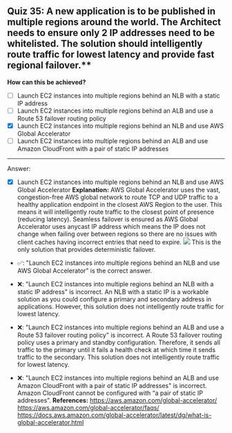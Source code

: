 ## Quiz 35: A new application is to be published in multiple regions around the world. The Architect needs to ensure only 2 IP addresses need to be whitelisted. The solution should intelligently route traffic for lowest latency and provide fast regional failover.**

**How can this be achieved?**

- [ ] Launch EC2 instances into multiple regions behind an NLB with a static IP address
- [ ] Launch EC2 instances into multiple regions behind an ALB and use a Route 53 failover routing policy
- [x] Launch EC2 instances into multiple regions behind an NLB and use AWS Global Accelerator
- [ ] Launch EC2 instances into multiple regions behind an ALB and use Amazon CloudFront with a pair of static IP addresses

----
Answer:

- [x] Launch EC2 instances into multiple regions behind an NLB and use AWS Global Accelerator
  **Explanation:**
  AWS Global Accelerator uses the vast, congestion-free AWS global network to route TCP and UDP traffic to a healthy application endpoint in the closest AWS Region to the user. This means it will intelligently route traffic to the closest point of presence (reducing latency). Seamless failover is ensured as AWS Global Accelerator uses anycast IP address which means the IP does not change when failing over between regions so there are no issues with client caches having incorrect entries that need to expire.
  ![](aws-solution-architecture-practice-quiz-1641093155564.png)
  This is the only solution that provides deterministic failover.
- ✅: "Launch EC2 instances into multiple regions behind an NLB and use AWS Global Accelerator" is the correct answer.

- ❌: "Launch EC2 instances into multiple regions behind an NLB with a static IP address" is incorrect. An NLB with a static IP is a workable solution as you could configure a primary and secondary address in applications. However, this solution does not intelligently route traffic for lowest latency.

- ❌: "Launch EC2 instances into multiple regions behind an ALB and use a Route 53 failover routing policy" is incorrect. A Route 53 failover routing policy uses a primary and standby configuration. Therefore, it sends all traffic to the primary until it fails a health check at which time it sends traffic to the secondary. This solution does not intelligently route traffic for lowest latency.

- ❌: "Launch EC2 instances into multiple regions behind an ALB and use Amazon CloudFront with a pair of static IP addresses" is incorrect. Amazon CloudFront cannot be configured with “a pair of static IP addresses”.
  **References:**
  https://aws.amazon.com/global-accelerator/
  https://aws.amazon.com/global-accelerator/faqs/
  https://docs.aws.amazon.com/global-accelerator/latest/dg/what-is-global-accelerator.html
